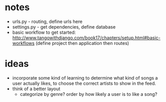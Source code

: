 # notes
* urls.py - routing, define urls here
* settings.py - get dependencies, define database
* basic workflow to get started: http://www.tangowithdjango.com/book17/chapters/setup.html#basic-workflows (define project then application then routes)

# ideas
* incorporate some kind of learning to determine what kind of songs a user actually likes, to choose the correct artists to show in the feed. 
* think of a better layout 
    - categorize by genre? order by how likely a user is to like a song?
